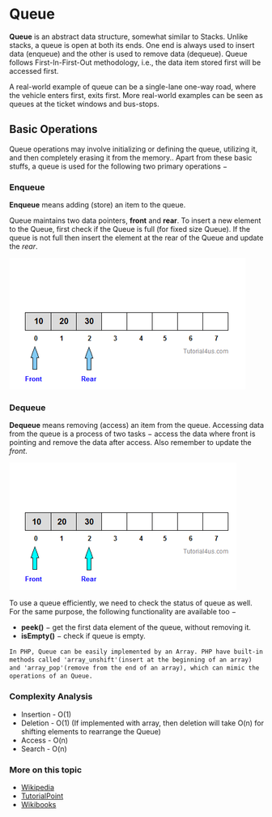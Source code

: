 # Queue

**Queue** is an abstract data structure, somewhat similar to Stacks. Unlike stacks, a queue is open at both its ends. One end is always used to insert data (enqueue) and the other is used to remove data (dequeue). Queue follows First-In-First-Out methodology, i.e., the data item stored first will be accessed first.

A real-world example of queue can be a single-lane one-way road, where the vehicle enters first, exits first. More real-world examples can be seen as queues at the ticket windows and bus-stops.

## Basic Operations

Queue operations may involve initializing or defining the queue, utilizing it, and then completely erasing it from the memory.. Apart from these basic stuffs, a queue is used for the following two primary operations −


### Enqueue

**Enqueue** means adding (store) an item to the queue.

Queue maintains two data pointers, **front** and **rear**. To insert a new element to the Queue, first check if the Queue is full (for fixed size Queue). If the queue is not full then insert the element at the rear of the Queue and update the *rear*.

![Enqueue](./images/queue-insert-item.gif)


### Dequeue

**Dequeue** means removing (access) an item from the queue. Accessing data from the queue is a process of two tasks − access the data where front is pointing and remove the data after access. Also remember to update the *front*.

![Dequeue](./images/queue-delete-item.gif)

To use a queue efficiently, we need to check the status of queue as well. For the same purpose, the following functionality are available too −

- **peek()** − get the first data element of the queue, without removing it.
- **isEmpty()** − check if queue is empty.

```
In PHP, Queue can be easily implemented by an Array. PHP have built-in methods called 'array_unshift'(insert at the beginning of an array) and 'array_pop'(remove from the end of an array), which can mimic the operations of an Queue.
```

### Complexity Analysis

- Insertion - O(1)
- Deletion - O(1) (If implemented with array, then deletion will take O(n) for shifting elements to rearrange the Queue)
- Access - O(n)
- Search - O(n)

### More on this topic

- [Wikipedia](https://en.wikipedia.org/wiki/Queue_\(abstract_data_type\))
- [TutorialPoint](https://www.tutorialspoint.com/data_structures_algorithms/dsa_queue.htm)
- [Wikibooks](https://en.wikibooks.org/wiki/Data_Structures/Stacks_and_Queues)

